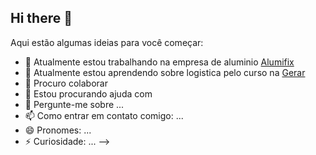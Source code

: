 ## Hi there 👋


Aqui estão algumas ideias para você começar:

- 🔭 Atualmente estou trabalhando na empresa de aluminio [Alumifix](https://alumifix.com.br)
- 🌱 Atualmente estou aprendendo sobre logistica pelo curso na [Gerar](https://gerar.org.br/)
- 👯 Procuro colaborar 
- 🤔 Estou procurando ajuda com 
- 💬 Pergunte-me sobre ...
- 📫 Como entrar em contato comigo: ...
- 😄 Pronomes: ...
- ⚡ Curiosidade: ...
-->
